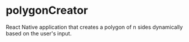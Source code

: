 # polygonCreator
React Native application that creates a polygon of n sides dynamically based on the user's input.
